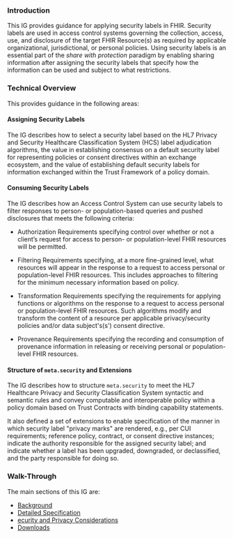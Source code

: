 ### Introduction
This IG provides guidance for applying security labels in FHIR. Security labels are used in access control systems governing the collection, access, use, and disclosure of the target FHIR Resource(s) as required by applicable organizational, jurisdictional, or personal policies. Using security labels is an essential part of the _share with protection_ paradigm by enabling sharing information after assigning the security labels that specify how the information can be used and subject to what restrictions.

### Technical Overview

This provides guidance in the following areas:

#### Assigning Security Labels
The IG describes how to select a security label based on the HL7 Privacy and Security Healthcare Classification System (HCS) label adjudication algorithms, the value in establishing consensus on a default security label for representing policies or consent directives within an exchange ecosystem, and the value of establishing default security labels for information exchanged within the Trust Framework of a policy domain.

#### Consuming Security Labels
The IG describes how an Access Control System can use security labels to filter responses to person- or population-based queries and pushed disclosures that meets the following criteria:

- Authorization Requirements specifying control over whether or not a client’s request for access to person- or population-level FHIR resources will be permitted.
          
- Filtering Requirements specifying, at a more fine-grained level, what resources will appear in the response to a request to access personal or population-level FHIR resources. This includes approaches to filtering for the minimum necessary information based on policy.

- Transformation Requirements specifying the requirements for applying functions or algorithms on the response to a request to access personal or population-level FHIR resources. Such algorithms modify and transform the content of a resource per applicable privacy/security policies and/or data subject's(s') consent directive.

- Provenance Requirements specifying the recording and consumption of provenance information in releasing or receiving personal or population-level FHIR resources.

#### Structure of `meta.security` and Extensions
The IG describes how to structure `meta.security` to meet the HL7 Healthcare Privacy and Security Classification System syntactic and semantic rules and convey computable and interoperable policy within a policy domain based on Trust Contracts with binding capability statements.

It also defined a set of extensions to enable specification of the manner in which security label "privacy marks" are rendered, e.g., per CUI requirements; reference policy, contract, or consent directive instances; indicate the authority responsible for the assigned security label; and indicate whether a label has been upgraded, downgraded, or declassified, and the party responsible for doing so.

### Walk-Through
The main sections of this IG are:

- [Background](background.html) 
- [Detailed Specification](spec.html)
- [ecurity and Privacy Considerations](security.html)
- [Downloads](downloads.html)
